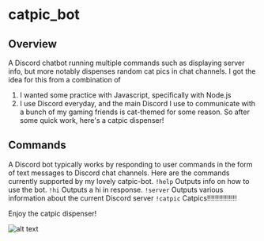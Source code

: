 # catpic_bot
## Overview
A Discord chatbot running multiple commands such as displaying server info, but more notably dispenses random cat pics in chat channels.
I got the idea for this from a combination of 
1. I wanted some practice with Javascript, specifically with Node.js
2. I use Discord everyday, and the main Discord I use to communicate with a bunch of my gaming friends is cat-themed for some reason.
So after some quick work, here's a catpic dispenser!

## Commands
A Discord bot typically works by responding to user commands in the form of text messages to Discord chat channels. Here are the
commands currently supported by my lovely catpic-bot.
`!help` Outputs info on how to use the bot.
`!hi` Outputs a hi in response.
`!server` Outputs various information about the current Discord server
`!catpic` Catpics!!!!!!!!!!!!!!!

Enjoy the catpic dispenser!

![alt text][logo]

[logo]: https://github.com/chrisvthai/catpic_bot/pics/To-infinity-and-beyond.jpeg "To infinity and beyond!"
